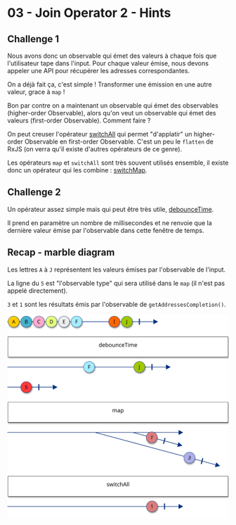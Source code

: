 # 03 - Join Operator 2 - Hints

## Challenge 1

Nous avons donc un observable qui émet des valeurs à chaque fois que l'utilisateur tape dans l'input. Pour chaque valeur émise, nous devons appeler une API pour récupérer les adresses correspondantes.

On a déjà fait ça, c'est simple ! Transformer une émission en une autre valeur, grace à `map` !

Bon par contre on a maintenant un observable qui émet des observables (higher-order Observable), alors qu'on veut un observable qui émet des valeurs (first-order Observable). Comment faire ?

On peut creuser l'opérateur [switchAll](https://rxjs.dev/api/operators/switchAll) qui permet "d'applatir" un higher-order Observable en first-order Observable. C'est un peu le `flatten` de RxJS (on verra qu'il existe d'autres opérateurs de ce genre).

Les opérateurs `map` et `switchAll` sont très souvent utilisés ensemble, il existe donc un opérateur qui les combine : [switchMap](https://rxjs.dev/api/operators/switchMap).

## Challenge 2

Un opérateur assez simple mais qui peut être très utile, [debounceTime](https://rxjs.dev/api/operators/debounceTime).

Il prend en paramètre un nombre de millisecondes et ne renvoie que la dernière valeur émise par l'observable dans cette fenêtre de temps.

## Recap - marble diagram

Les lettres `A` à `J` représentent les valeurs émises par l'observable de l'input.

La ligne du `5` est "l'observable type" qui sera utilisé dans le `map` (il n'est pas appelé directement).

`3` et `1` sont les résultats émis par l'observable de `getAddressesCompletion()`.

![marble diagram](../../docs/assets/images/diagrams/03_join_operator_2.svg)
